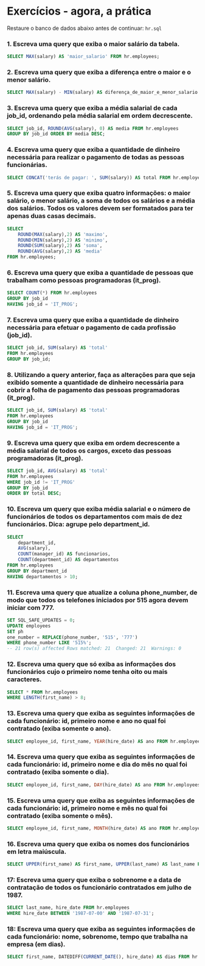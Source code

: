 # Exercícios - agora, a prática

Restaure o banco de dados abaixo antes de continuar: `hr.sql`

### 1. Escreva uma query que exiba o maior salário da tabela.
```sql
SELECT MAX(salary) AS 'maior_salario' FROM hr.employees;
```

### 2. Escreva uma query que exiba a diferença entre o maior e o menor salário.
```sql
SELECT MAX(salary) - MIN(salary) AS diferença_de_maior_e_menor_salario FROM hr.employees;
```

### 3. Escreva uma query que exiba a média salarial de cada job_id, ordenando pela média salarial em ordem decrescente.
```sql
SELECT job_id, ROUND(AVG(salary), 0) AS media FROM hr.employees
GROUP BY job_id ORDER BY media DESC;
```

### 4. Escreva uma query que exiba a quantidade de dinheiro necessária para realizar o pagamento de todas as pessoas funcionárias.
```sql
SELECT CONCAT('terás de pagar: ', SUM(salary)) AS total FROM hr.employees;
```

### 5. Escreva uma query que exiba quatro informações: o maior salário, o menor salário, a soma de todos os salários e a média dos salários. Todos os valores devem ser formatados para ter apenas duas casas decimais.
```sql
SELECT 
	ROUND(MAX(salary),2) AS 'maximo', 
    ROUND(MIN(salary),2) AS 'minimo',
    ROUND(SUM(salary),2) AS 'soma', 
    ROUND(AVG(salary),2) AS 'media' 
FROM hr.employees;
```

### 6. Escreva uma query que exiba a quantidade de pessoas que trabalham como pessoas programadoras (it_prog).
```sql
SELECT COUNT(*) FROM hr.employees
GROUP BY job_id
HAVING job_id = 'IT_PROG';
```

### 7. Escreva uma query que exiba a quantidade de dinheiro necessária para efetuar o pagamento de cada profissão (job_id).
```sql
SELECT job_id, SUM(salary) AS 'total'
FROM hr.employees
GROUP BY job_id;
```

### 8. Utilizando a query anterior, faça as alterações para que seja exibido somente a quantidade de dinheiro necessária para cobrir a folha de pagamento das pessoas programadoras (it_prog).
```sql
SELECT job_id, SUM(salary) AS 'total'
FROM hr.employees
GROUP BY job_id
HAVING job_id = 'IT_PROG';
```

### 9. Escreva uma query que exiba em ordem decrescente a média salarial de todos os cargos, exceto das pessoas programadoras (it_prog).
```sql
SELECT job_id, AVG(salary) AS 'total'
FROM hr.employees
WHERE job_id != 'IT_PROG'
GROUP BY job_id
ORDER BY total DESC;
```

### 10. Escreva um query que exiba média salarial e o número de funcionários de todos os departamentos com mais de dez funcionários. Dica: agrupe pelo department_id.
```sql
SELECT 
	department_id,
    AVG(salary),
    COUNT(manager_id) AS funcionarios,
    COUNT(department_id) AS departamentos 
FROM hr.employees
GROUP BY department_id
HAVING departamentos > 10;
```

### 11. Escreva uma query que atualize a coluna phone_number, de modo que todos os telefones iniciados por 515 agora devem iniciar com 777.
```sql
SET SQL_SAFE_UPDATES = 0;
UPDATE employees 
SET ph
one_number = REPLACE(phone_number, '515', '777')
WHERE phone_number LIKE '515%'; 
-- 21 row(s) affected Rows matched: 21  Changed: 21  Warnings: 0
```

### 12. Escreva uma query que só exiba as informações dos funcionários cujo o primeiro nome tenha oito ou mais caracteres.
```sql
SELECT * FROM hr.employees
WHERE LENGTH(first_name) > 8;
```

### 13. Escreva uma query que exiba as seguintes informações de cada funcionário: id, primeiro nome e ano no qual foi contratado (exiba somente o ano).
```sql
SELECT employee_id, first_name, YEAR(hire_date) AS ano FROM hr.employees;
```

### 14. Escreva uma query que exiba as seguintes informações de cada funcionário: id, primeiro nome e dia do mês no qual foi contratado (exiba somente o dia).
```sql
SELECT employee_id, first_name, DAY(hire_date) AS ano FROM hr.employees;
```

### 15. Escreva uma query que exiba as seguintes informações de cada funcionário: id, primeiro nome e mês no qual foi contratado (exiba somente o mês).
```sql
SELECT employee_id, first_name, MONTH(hire_date) AS ano FROM hr.employees;
```

### 16. Escreva uma query que exiba os nomes dos funcionários em letra maiúscula.
```sql
SELECT UPPER(first_name) AS first_name, UPPER(last_name) AS last_name FROM hr.employees;
```

### 17: Escreva uma query que exiba o sobrenome e a data de contratação de todos os funcionário contratados em julho de 1987.
```sql
SELECT last_name, hire_date FROM hr.employees
WHERE hire_date BETWEEN '1987-07-00' AND '1987-07-31';
```

### 18: Escreva uma query que exiba as seguintes informações de cada funcionário: nome, sobrenome, tempo que trabalha na empresa (em dias).
```sql
SELECT first_name, DATEDIFF(CURRENT_DATE(), hire_date) AS dias FROM hr.employees;
```

